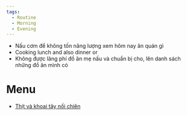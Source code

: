 ```yaml
---
tags:
  - Routine
  - Morning
  - Evening
---
```

- Nấu cơm để không tốn năng lượng xem hôm nay ăn quán gì
- Cooking lunch and also dinner or 
- Không được lãng phí đồ ăn mẹ nấu và chuẩn bị cho, lên danh sách những đồ ăn mình có

# Menu

- [Thịt và khoai tây nồi chiên](https://www.tiktok.com/@userulijvug8j1/video/7434087768210279681)